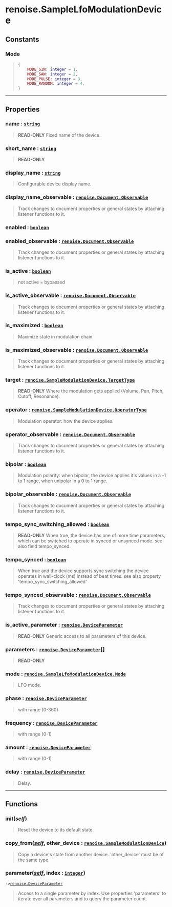 # renoise.SampleLfoModulationDevice<a name="renoise.SampleLfoModulationDevice"></a>  

<!-- toc -->
  
## Constants
### Mode<a name="Mode"></a>
> ```lua
> {
>     MODE_SIN: integer = 1,
>     MODE_SAW: integer = 2,
>     MODE_PULSE: integer = 3,
>     MODE_RANDOM: integer = 4,
> }
> ```
  

---  
## Properties
### name : [`string`](../../API/builtins/string.md)<a name="name"></a>
> **READ-ONLY** Fixed name of the device.

### short_name : [`string`](../../API/builtins/string.md)<a name="short_name"></a>
> **READ-ONLY**

### display_name : [`string`](../../API/builtins/string.md)<a name="display_name"></a>
> Configurable device display name.

### display_name_observable : [`renoise.Document.Observable`](../../API/renoise/renoise.Document.Observable.md)<a name="display_name_observable"></a>
> Track changes to document properties or general states by attaching listener
> functions to it.

### enabled : [`boolean`](../../API/builtins/boolean.md)<a name="enabled"></a>
### enabled_observable : [`renoise.Document.Observable`](../../API/renoise/renoise.Document.Observable.md)<a name="enabled_observable"></a>
> Track changes to document properties or general states by attaching listener
> functions to it.

### is_active : [`boolean`](../../API/builtins/boolean.md)<a name="is_active"></a>
> not active = bypassed

### is_active_observable : [`renoise.Document.Observable`](../../API/renoise/renoise.Document.Observable.md)<a name="is_active_observable"></a>
> Track changes to document properties or general states by attaching listener
> functions to it.

### is_maximized : [`boolean`](../../API/builtins/boolean.md)<a name="is_maximized"></a>
> Maximize state in modulation chain.

### is_maximized_observable : [`renoise.Document.Observable`](../../API/renoise/renoise.Document.Observable.md)<a name="is_maximized_observable"></a>
> Track changes to document properties or general states by attaching listener
> functions to it.

### target : [`renoise.SampleModulationDevice.TargetType`](renoise.SampleModulationDevice.md#TargetType)<a name="target"></a>
> **READ-ONLY** Where the modulation gets applied (Volume,
> Pan, Pitch, Cutoff, Resonance).

### operator : [`renoise.SampleModulationDevice.OperatorType`](renoise.SampleModulationDevice.md#OperatorType)<a name="operator"></a>
> Modulation operator: how the device applies.

### operator_observable : [`renoise.Document.Observable`](../../API/renoise/renoise.Document.Observable.md)<a name="operator_observable"></a>
> Track changes to document properties or general states by attaching listener
> functions to it.

### bipolar : [`boolean`](../../API/builtins/boolean.md)<a name="bipolar"></a>
> Modulation polarity:
> when bipolar, the device applies it's values in a -1 to 1 range,
> when unipolar in a 0 to 1 range.

### bipolar_observable : [`renoise.Document.Observable`](../../API/renoise/renoise.Document.Observable.md)<a name="bipolar_observable"></a>
> Track changes to document properties or general states by attaching listener
> functions to it.

### tempo_sync_switching_allowed : [`boolean`](../../API/builtins/boolean.md)<a name="tempo_sync_switching_allowed"></a>
> **READ-ONLY** When true, the device has one of more time parameters,
> which can be switched to operate in synced or unsynced mode.
>  see also field tempo_synced.

### tempo_synced : [`boolean`](../../API/builtins/boolean.md)<a name="tempo_synced"></a>
> When true and the device supports sync switching the device operates
> in wall-clock (ms) instead of beat times.
> see also property 'tempo_sync_switching_allowed'

### tempo_synced_observable : [`renoise.Document.Observable`](../../API/renoise/renoise.Document.Observable.md)<a name="tempo_synced_observable"></a>
> Track changes to document properties or general states by attaching listener
> functions to it.

### is_active_parameter : [`renoise.DeviceParameter`](../../API/renoise/renoise.DeviceParameter.md)<a name="is_active_parameter"></a>
> **READ-ONLY** Generic access to all parameters of this device.

### parameters : [`renoise.DeviceParameter`](../../API/renoise/renoise.DeviceParameter.md)[]<a name="parameters"></a>
> **READ-ONLY**

### mode : [`renoise.SampleLfoModulationDevice.Mode`](renoise.SampleLfoModulationDevice.md#Mode)<a name="mode"></a>
> LFO mode.

### phase : [`renoise.DeviceParameter`](../../API/renoise/renoise.DeviceParameter.md)<a name="phase"></a>
> with range (0-360)

### frequency : [`renoise.DeviceParameter`](../../API/renoise/renoise.DeviceParameter.md)<a name="frequency"></a>
> with range (0-1)

### amount : [`renoise.DeviceParameter`](../../API/renoise/renoise.DeviceParameter.md)<a name="amount"></a>
> with range (0-1)

### delay : [`renoise.DeviceParameter`](../../API/renoise/renoise.DeviceParameter.md)<a name="delay"></a>
> Delay.

  

---  
## Functions
### init([*self*](../../API/builtins/self.md))<a name="init"></a>
> Reset the device to its default state.
### copy_from([*self*](../../API/builtins/self.md), other_device : [`renoise.SampleModulationDevice`](../../API/renoise/renoise.SampleModulationDevice.md))<a name="copy_from"></a>
> Copy a device's state from another device. 'other_device' must be of the
> same type.
### parameter([*self*](../../API/builtins/self.md), index : [`integer`](../../API/builtins/integer.md))<a name="parameter"></a>
`->`[`renoise.DeviceParameter`](../../API/renoise/renoise.DeviceParameter.md)  

> Access to a single parameter by index. Use properties 'parameters' to iterate
> over all parameters and to query the parameter count.  

